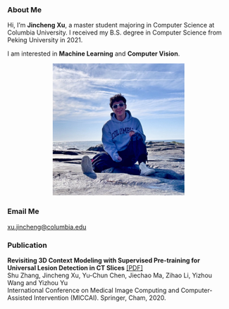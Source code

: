### About Me

Hi, I’m **Jincheng Xu**, a master student majoring in Computer Science at Columbia University. I received my B.S. degree in Computer Science from Peking University in 2021.  
  
I am interested in **Machine Learning** and **Computer Vision**.
  
<div  align="center">
<img src="photo.png" width = "300" height = "300" />
</div>  
  
### Email Me

xu.jincheng@columbia.edu
  
### Publication

**Revisiting 3D Context Modeling with Supervised Pre-training for Universal Lesion Detection in CT Slices** [[PDF]](https://arxiv.org/pdf/2012.08770.pdf)  
Shu Zhang, Jincheng Xu, Yu-Chun Chen, Jiechao Ma, Zihao Li, Yizhou Wang and Yizhou Yu  
International Conference on Medical Image Computing and Computer-Assisted Intervention (MICCAI). Springer, Cham, 2020.
